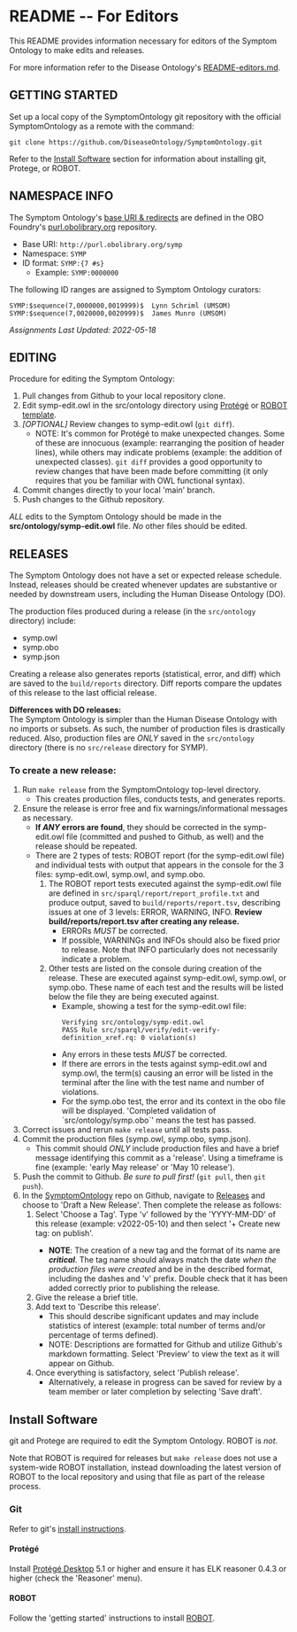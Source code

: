 # README -- For Editors

This README provides information necessary for editors of the Symptom Ontology to make edits and releases.

For more information refer to the Disease Ontology's [README-editors.md](https://github.com/DiseaseOntology/HumanDiseaseOntology/blob/main/src/ontology/README-editors.md).


## GETTING STARTED

Set up a local copy of the SymptomOntology git repository with the official SymptomOntology as a remote with the command:

`git clone https://github.com/DiseaseOntology/SymptomOntology.git`

Refer to the [Install Software](#install-software) section for information about installing git, Protege, or ROBOT.


## NAMESPACE INFO

The Symptom Ontology's [base URI & redirects](https://github.com/OBOFoundry/purl.obolibrary.org/blob/master/config/symp.yml) are defined in the OBO Foundry's [purl.obolibrary.org](https://github.com/OBOFoundry/purl.obolibrary.org) repository.

- Base URI: `http://purl.obolibrary.org/symp`
- Namespace: `SYMP`
- ID format: `SYMP:{7 #s}`
    - Example: `SYMP:0000000`

The following ID ranges are assigned to Symptom Ontology curators:

```
SYMP:$sequence(7,0000000,0019999)$  Lynn Schriml (UMSOM)
SYMP:$sequence(7,0020000,0020999)$  James Munro (UMSOM)
```
_Assignments Last Updated: 2022-05-18_


## EDITING

Procedure for editing the Symptom Ontology:

1. Pull changes from Github to your local repository clone.
2. Edit symp-edit.owl in the src/ontology directory using [Protégé](https://protege.stanford.edu/) or [ROBOT template](http://robot.obolibrary.org/template).
2. _[OPTIONAL]_ Review changes to symp-edit.owl (`git diff`).
    - NOTE: It's common for Protégé to make unexpected changes. Some of these are innocuous (example: rearranging the position of header lines), while others may indicate problems (example: the addition of unexpected classes). `git diff` provides a good opportunity to review changes that have been made before committing (it only requires that you be familiar with OWL functional syntax).
3. Commit changes directly to your local 'main' branch.
4. Push changes to the Github repository.

_ALL_ edits to the Symptom Ontology should be made in the **src/ontology/symp-edit.owl** file. _No_ other files should be edited.


## RELEASES

The Symptom Ontology does not have a set or expected release schedule. Instead, releases should be created whenever updates are substantive or needed by downstream users, including the Human Disease Ontology (DO).

The production files produced during a release (in the `src/ontology` directory) include:

- symp.owl
- symp.obo
- symp.json

Creating a release also generates reports (statistical, error, and diff) which are saved to the `build/reports` directory. Diff reports compare the updates of this release to the last official release.

**Differences with DO releases:**  
The Symptom Ontology is simpler than the Human Disease Ontology with no imports or subsets. As such, the number of production files is drastically reduced. Also, production files are _ONLY_ saved in the `src/ontology` directory (there is no `src/release` directory for SYMP).


### To create a new release:

1. Run `make release` from the SymptomOntology top-level directory.
    - This creates production files, conducts tests, and generates reports.
2. Ensure the release is error free and fix warnings/informational messages as necessary.
    - **If _ANY_ errors are found**, they should be corrected in the symp-edit.owl file (committed and pushed to Github, as well) and the release should be repeated.
    - There are 2 types of tests: ROBOT report (for the symp-edit.owl file) and individual tests with output that appears in the console for the 3 files: symp-edit.owl, symp.owl, and symp.obo.
        1. The ROBOT report tests executed against the symp-edit.owl file are defined in `src/sparql/report/report_profile.txt` and produce output, saved to `build/reports/report.tsv`, describing issues at one of 3 levels: ERROR, WARNING, INFO. **Review build/reports/report.tsv after creating any release.**
            - ERRORs _MUST_ be corrected.
            - If possible, WARNINGs and INFOs should also be fixed prior to release. Note that INFO particularly does not necessarily indicate a problem.
        2. Other tests are listed on the console during creation of the release. These are executed against symp-edit.owl, symp.owl, or symp.obo. These name of each test and the results will be listed below the file they are being executed against.
            - Example, showing a test for the symp-edit.owl file:
                ```
                Verifying src/ontology/symp-edit.owl
                PASS Rule src/sparql/verify/edit-verify-definition_xref.rq: 0 violation(s)
                ```
            - Any errors in these tests _MUST_ be corrected.
            - If there are errors in the tests against symp-edit.owl and symp.owl, the term(s) causing an error will be listed in the terminal after the line with the test name and number of violations.
            - For the symp.obo test, the error and its context in the obo file will be displayed. 'Completed validation of \`src/ontology/symp.obo\`' means the test has passed.
3. Correct issues and rerun `make release` until all tests pass.
4. Commit the production files (symp.owl, symp.obo, symp.json).
    - This commit should _ONLY_ include production files and have a brief message identifying this commit as a 'release'. Using a timeframe is fine (example: 'early May release' or 'May 10 release').
5. Push the commit to Github. _Be sure to pull first!_ (`git pull`, then `git push`).
5. In the [SymptomOntology](https://github.com/DiseaseOntology/SymptomOntology) repo on Github, navigate to [Releases](https://github.com/DiseaseOntology/SymptomOntology/releases) and choose to 'Draft a New Release'. Then complete the release as follows:
    1. Select 'Choose a Tag'. Type 'v' followed by the 'YYYY-MM-DD' of this release (example: v2022-05-10) and then select '+ Create new tag: <tag name> on publish'.
        - **NOTE**: The creation of a new tag and the format of its name are **_critical_**. The tag name should always match the date _when the production files were created_ and be in the described format, including the dashes and 'v' prefix. Double check that it has been added correctly prior to publishing the release.
    2. Give the release a brief title.
    3. Add text to 'Describe this release'.
        - This should describe significant updates and may include statistics of interest (example: total number of terms and/or percentage of terms defined).
        - NOTE: Descriptions are formatted for Github and utilize Github's markdown formatting. Select 'Preview' to view the text as it will appear on Github.
    4. Once everything is satisfactory, select 'Publish release'.
        - Alternatively, a release in progress can be saved for review by a team member or later completion by selecting 'Save draft'.


## Install Software

git and Protege are required to edit the Symptom Ontology. ROBOT is _not_.

Note that ROBOT is required for releases but `make release` does not use a system-wide ROBOT installation, instead downloading the latest version of ROBOT to the local repository and using that file as part of the release process.

### Git

Refer to git's [install instructions](https://git-scm.com/book/en/v2/Getting-Started-Installing-Git).


#### Protégé

Install [Protégé Desktop](https://protege.stanford.edu/products.php) 5.1 or higher and ensure it has ELK reasoner 0.4.3 or higher (check the 'Reasoner' menu).


#### ROBOT

Follow the 'getting started' instructions to install [ROBOT](http://robot.obolibrary.org/).
